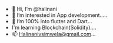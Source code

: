 - 👋 Hi, I’m @halinani
- 👀 I’m interested in App development.....
- 💞️ I’m 100% into flutter and Dart...
- I'm learning Blockchain(Solidity).... 
- 📫 Halinanivsimwela@gmail.com...

<!---
halinani/halinani is a ✨ special ✨ repository because its `README.md` (this file) appears on your GitHub profile.
You can click the Preview link to take a look at your changes.
--->
